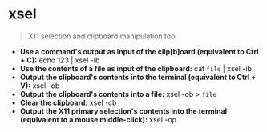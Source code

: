 # xsel
> X11 selection and clipboard manipulation tool
- **Use a command's output as input of the clip[b]oard (equivalent to Ctrl + C):**
echo 123 | xsel -ib
- **Use the contents of a file as input of the clipboard:**
cat `file` | xsel -ib
- **Output the clipboard's contents into the terminal (equivalent to Ctrl + V):**
xsel -ob
- **Output the clipboard's contents into a file:**
xsel -ob > `file`
- **Clear the clipboard:**
xsel -cb
- **Output the X11 primary selection's contents into the terminal (equivalent to a mouse middle-click):**
xsel -op
